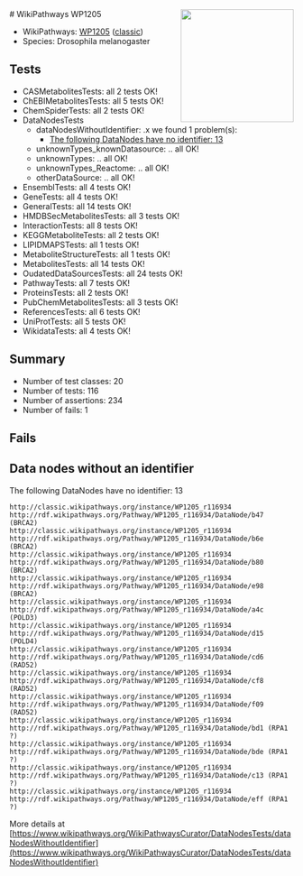<img style="float: right; width: 200px" src="https://upload.wikimedia.org/wikipedia/commons/thumb/8/83/Wplogo_with_text_500.png/640px-Wplogo_with_text_500.png" />
# WikiPathways WP1205

* WikiPathways: [WP1205](https://wikipathways.org/pathways/WP1205) ([classic](https://classic.wikipathways.org/instance/WP1205))
* Species: Drosophila melanogaster
## Tests
* CASMetabolitesTests: all 2 tests OK!
* ChEBIMetabolitesTests: all 5 tests OK!
* ChemSpiderTests: all 2 tests OK!
* DataNodesTests
    * dataNodesWithoutIdentifier: .x we found 1 problem(s):
        * [The following DataNodes have no identifier: 13](#8792c493)
    * unknownTypes_knownDatasource: .. all OK!
    * unknownTypes: .. all OK!
    * unknownTypes_Reactome: .. all OK!
    * otherDataSource: .. all OK!
* EnsemblTests: all 4 tests OK!
* GeneTests: all 4 tests OK!
* GeneralTests: all 14 tests OK!
* HMDBSecMetabolitesTests: all 3 tests OK!
* InteractionTests: all 8 tests OK!
* KEGGMetaboliteTests: all 2 tests OK!
* LIPIDMAPSTests: all 1 tests OK!
* MetaboliteStructureTests: all 1 tests OK!
* MetabolitesTests: all 14 tests OK!
* OudatedDataSourcesTests: all 24 tests OK!
* PathwayTests: all 7 tests OK!
* ProteinsTests: all 2 tests OK!
* PubChemMetabolitesTests: all 3 tests OK!
* ReferencesTests: all 6 tests OK!
* UniProtTests: all 5 tests OK!
* WikidataTests: all 4 tests OK!


## Summary

* Number of test classes: 20
* Number of tests: 116
* Number of assertions: 234
* Number of fails: 1

## Fails

<a name="8792c493" />

## Data nodes without an identifier

The following DataNodes have no identifier: 13
```
http://classic.wikipathways.org/instance/WP1205_r116934 http://rdf.wikipathways.org/Pathway/WP1205_r116934/DataNode/b47 (BRCA2)
http://classic.wikipathways.org/instance/WP1205_r116934 http://rdf.wikipathways.org/Pathway/WP1205_r116934/DataNode/b6e (BRCA2)
http://classic.wikipathways.org/instance/WP1205_r116934 http://rdf.wikipathways.org/Pathway/WP1205_r116934/DataNode/b80 (BRCA2)
http://classic.wikipathways.org/instance/WP1205_r116934 http://rdf.wikipathways.org/Pathway/WP1205_r116934/DataNode/e98 (BRCA2)
http://classic.wikipathways.org/instance/WP1205_r116934 http://rdf.wikipathways.org/Pathway/WP1205_r116934/DataNode/a4c (POLD3)
http://classic.wikipathways.org/instance/WP1205_r116934 http://rdf.wikipathways.org/Pathway/WP1205_r116934/DataNode/d15 (POLD4)
http://classic.wikipathways.org/instance/WP1205_r116934 http://rdf.wikipathways.org/Pathway/WP1205_r116934/DataNode/cd6 (RAD52)
http://classic.wikipathways.org/instance/WP1205_r116934 http://rdf.wikipathways.org/Pathway/WP1205_r116934/DataNode/cf8 (RAD52)
http://classic.wikipathways.org/instance/WP1205_r116934 http://rdf.wikipathways.org/Pathway/WP1205_r116934/DataNode/f09 (RAD52)
http://classic.wikipathways.org/instance/WP1205_r116934 http://rdf.wikipathways.org/Pathway/WP1205_r116934/DataNode/bd1 (RPA1 ?)
http://classic.wikipathways.org/instance/WP1205_r116934 http://rdf.wikipathways.org/Pathway/WP1205_r116934/DataNode/bde (RPA1 ?)
http://classic.wikipathways.org/instance/WP1205_r116934 http://rdf.wikipathways.org/Pathway/WP1205_r116934/DataNode/c13 (RPA1 ?)
http://classic.wikipathways.org/instance/WP1205_r116934 http://rdf.wikipathways.org/Pathway/WP1205_r116934/DataNode/eff (RPA1 ?)
```

More details at [https://www.wikipathways.org/WikiPathwaysCurator/DataNodesTests/dataNodesWithoutIdentifier](https://www.wikipathways.org/WikiPathwaysCurator/DataNodesTests/dataNodesWithoutIdentifier)

